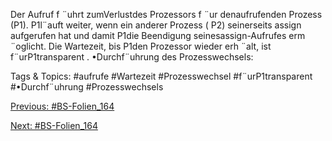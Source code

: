 Der Aufruf f ¨uhrt zumVerlustdes Prozessors f ¨ur denaufrufenden Prozess (P1).
P1l¨auft weiter, wenn ein anderer Prozess ( P2) seinerseits assign aufgerufen hat und damit P1die
Beendigung seinesassign-Aufrufes erm ¨oglicht.
Die Wartezeit, bis P1den Prozessor wieder erh ¨alt, ist f¨urP1transparent .
•Durchf¨uhrung des Prozesswechsels:

   Tags & Topics:
   #aufrufe
   #Wartezeit
   #Prozesswechsel
   #f¨urP1transparent
   #•Durchf¨uhrung
   #Prozesswechsels

[Previous: #BS-Folien_164](BS-Folien_164.md)

[Next: #BS-Folien_164](BS-Folien_164.md)